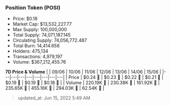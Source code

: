 
  ### Position Token (POSI)
  - Price: $0.18
  - Market Cap: $13,532,227.77
  - Max Supply: 100,000,000
  - Total Supply: 74,071,187.145
  - Circulating Supply: 74,056,772.487
  - Total Burn: 14,414.658
  - Holders: 475,134
  - Transactions: 4,979,197
  - Volume: $367,212,455.76

  **7D Price & Volume**
  | | 09&#x2F;06 | 10&#x2F;06 | 11&#x2F;06 | 12&#x2F;06 | 13&#x2F;06 | 14&#x2F;06 | 15&#x2F;06 |
  |---|---|---|---|---|---|---|---|
  | Price | $0.24 🔻 | $0.23 🔻 | $0.22 🔻 | $0.21 🔻 | $0.19 🔻 | $0.19 🔻 | $0.18 🔻 |
  | Volume | 220.19K 🚀 | 230.38K 🚀 | 161.92K 🔻 | 235.65K 🚀 | 455.16K 🚀 | 294.03K 🔻 | 62.54K 🔻 |

  > updated_at: Jun 15, 2022 5:49 AM
